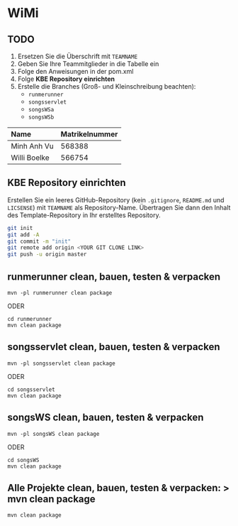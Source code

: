 # WiMi

## TODO
1. Ersetzen Sie die Überschrift mit `TEAMNAME`
2. Geben Sie Ihre Teammitglieder in die Tabelle ein
3. Folge den Anweisungen in der pom.xml
4. Folge **KBE Repository einrichten**
5. Erstelle die Branches (Groß- und Kleinschreibung beachten):
   - `runmerunner`
   - `songsservlet`
   - `songsWSa`
   - `songsWSb`

| Name          | Matrikelnummer  |
| :------------ | --------------- |
| Minh Anh Vu   | 568388          |
| Willi Boelke  | 566754          |



## KBE Repository einrichten

Erstellen Sie ein leeres GitHub-Repository (kein `.gitignore`, `README.md` und `LICSENSE`) mit `TEAMNAME` als Repository-Name. Übertragen Sie dann den Inhalt des Template-Repository in Ihr erstelltes Repository.

```bash
git init
git add -A
git commit -m "init"
git remote add origin <YOUR GIT CLONE LINK>
git push -u origin master
```

## runmerunner clean, bauen, testen & verpacken
```
mvn -pl runmerunner clean package 
```

ODER

```
cd runmerunner
mvn clean package 
```



## songsservlet clean, bauen, testen & verpacken

```
mvn -pl songsservlet clean package 
```

ODER

```
cd songsservlet
mvn clean package 
```



## songsWS clean, bauen, testen & verpacken
```
mvn -pl songsWS clean package 
```

ODER

```
cd songsWS 
mvn clean package
```



## Alle Projekte clean, bauen, testen & verpacken: > mvn clean package

```
mvn clean package
```






